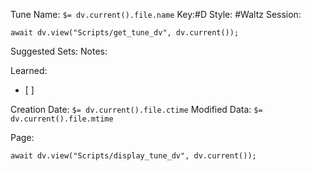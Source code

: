 Tune Name: `$= dv.current().file.name`
Key:#D
Style: #Waltz
Session: 
```dataviewjs
await dv.view("Scripts/get_tune_dv", dv.current());
```
Suggested Sets:
Notes:

Learned: 
- [ ]  


Creation Date: `$= dv.current().file.ctime`
Modified Data: `$= dv.current().file.mtime`

Page:
```dataviewjs
await dv.view("Scripts/display_tune_dv", dv.current());
```

